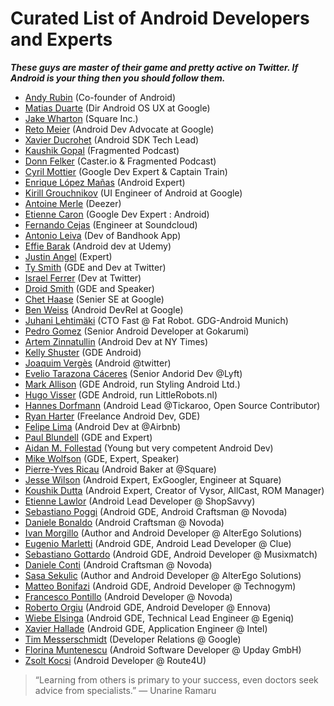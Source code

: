 # Curated List of Android Developers and Experts
 
 **_These guys are master of their game and pretty active on Twitter. If Android is your thing then you should follow them._**
 
* [Andy Rubin](https://twitter.com/Arubin) (Co-founder of Android)
* [Matias Duarte](https://twitter.com/MatiasDuarte) (Dir Android OS UX at Google)
* [Jake Wharton](https://github.com/JakeWharton) (Square Inc.)
* [Reto Meier](https://twitter.com/retomeier) (Android Dev Advocate at Google)
* [Xavier Ducrohet](https://twitter.com/droidxav) (Android SDK Tech Lead)
* [Kaushik Gopal](http://kaush.co) (Fragmented Podcast)
* [Donn Felker](http://www.donnfelker.com/about/) (Caster.io & Fragmented Podcast)
* [Cyril Mottier](http://cyrilmottier.com/about/) (Google Dev Expert & Captain Train)
* [Enrique López Mañas](https://twitter.com/eenriquelopez) (Android Expert)
* [Kirill Grouchnikov](https://twitter.com/kirillpixel) (UI Engineer of Android at Google)
* [Antoine Merle](https://twitter.com/antoine_merle) (Deezer)
* [Etienne Caron](https://twitter.com/kanawish) (Google Dev Expert : Android)
* [Fernando Cejas](https://twitter.com/fernando_cejas) (Engineer at Soundcloud)
* [Antonio Leiva](https://twitter.com/lime_cl) (Dev of Bandhook App)
* [Effie Barak](https://twitter.com/CodingChick) (Android dev at Udemy)
* [Justin Angel](https://twitter.com/JustinAngel) (Expert)
* [Ty Smith](https://twitter.com/tsmith) (GDE and Dev at Twitter)
* [Israel Ferrer](https://twitter.com/rallat) (Dev at Twitter)
* [Droid Smith](https://twitter.com/devunwired) (GDE and Speaker)
* [Chet Haase](https://twitter.com/chethaase) (Senier SE at Google)
* [Ben Weiss](https://twitter.com/keyboardsurfer) (Android DevRel at Google)
* [Juhani Lehtimäki](https://twitter.com/lehtimaeki) (CTO Fast @ Fat Robot. GDG-Android Munich)
* [Pedro Gomez](https://twitter.com/pedro_g_s) (Senior Android Developer at Gokarumi)
* [Artem Zinnatullin](https://twitter.com/artem_zin) (Android Dev at NY Times)
* [Kelly Shuster](https://twitter.com/KellyShuster) (GDE Android)
* [Joaquim Vergès](https://twitter.com/joenrv) (Android @twitter)
* [Evelio Tarazona Cáceres](https://twitter.com/eveliotc) (Senior Andorid Dev @Lyft)
* [Mark Allison](https://twitter.com/MarkIAllison) (GDE Android, run Styling Android Ltd.)
* [Hugo Visser](https://twitter.com/botteaap) (GDE Android, run LittleRobots.nl)
* [Hannes Dorfmann](https://twitter.com/sockeqwe) (Android Lead @Tickaroo, Open Source Contributor)
* [Ryan Harter](https://twitter.com/rharter) (Freelance Android Dev, GDE)
* [Felipe Lima](https://twitter.com/felipecsl) (Android Dev at @Airbnb)
* [Paul Blundell](https://twitter.com/blundell_apps) (GDE and Expert) 
* [Aidan M. Follestad](https://twitter.com/afollestad) (Young but very competent Android Dev)
* [Mike Wolfson](https://twitter.com/mikewolfson) (GDE, Expert, Speaker)
* [Pierre-Yves Ricau](https://twitter.com/Piwai) (Android Baker at @Square)
* [Jesse Wilson](https://twitter.com/jessewilson) (Android Expert, ExGoogler, Engineer at Square)
* [Koushik Dutta](https://twitter.com/koush) (Android Expert, Creator of Vysor, AllCast, ROM Manager)
* [Etienne Lawlor](https://twitter.com/Etienne_Lawlor) (Android Lead Developer @ ShopSavvy)
* [Sebastiano Poggi](https://twitter.com/seebrock3r) (Android GDE, Android Craftsman @ Novoda)
* [Daniele Bonaldo](https://twitter.com/danybony_) (Android Craftsman @ Novoda)
* [Ivan Morgillo](https://twitter.com/hamen) (Author and Android Developer @ AlterEgo Solutions)
* [Eugenio Marletti](https://twitter.com/workingkills) (Android GDE, Android Lead Developer @ Clue)
* [Sebastiano Gottardo](https://twitter.com/rotxed) (Android GDE, Android Developer @ Musixmatch)
* [Daniele Conti](https://twitter.com/fourlastor) (Android Craftsman @ Novoda)
* [Sasa Sekulic](https://twitter.com/sasa_sekulic) (Author and Android Developer @ AlterEgo Solutions)
* [Matteo Bonifazi](https://twitter.com/mbonifazi) (Android GDE, Android Developer @ Technogym)
* [Francesco Pontillo](https://twitter.com/frapontillo) (Android Developer @ Novoda)
* [Roberto Orgiu](https://twitter.com/_tiwiz) (Android GDE, Android Developer @ Ennova)
* [Wiebe Elsinga](https://twitter.com/welsinga) (Android GDE, Technical Lead Engineer @ Egeniq)
* [Xavier Hallade](https://twitter.com/ph0b) (Android GDE, Application Engineer @ Intel)
* [Tim Messerschmidt](https://twitter.com/SeraAndroid) (Developer Relations @ Google) 
* [Florina Muntenescu](https://twitter.com/fmuntenescu) (Android Software Developer @ Upday GmbH) 
* [Zsolt Kocsi](https://twitter.com/ZsoltKocsi) (Android Developer @ Route4U)

> “Learning from others is primary to your success, even doctors seek advice from specialists.” 
― Unarine Ramaru
